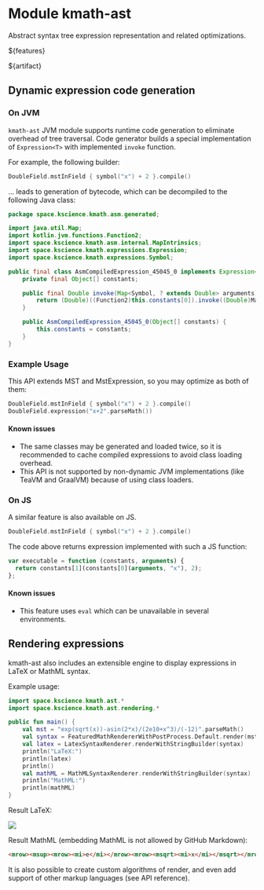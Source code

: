 # Module kmath-ast

Abstract syntax tree expression representation and related optimizations.

${features}

${artifact}

## Dynamic expression code generation

### On JVM

`kmath-ast` JVM module supports runtime code generation to eliminate overhead of tree traversal. Code generator builds
a special implementation of `Expression<T>` with implemented `invoke` function.

For example, the following builder:

```kotlin
DoubleField.mstInField { symbol("x") + 2 }.compile()
``` 

… leads to generation of bytecode, which can be decompiled to the following Java class:

```java
package space.kscience.kmath.asm.generated;

import java.util.Map;
import kotlin.jvm.functions.Function2;
import space.kscience.kmath.asm.internal.MapIntrinsics;
import space.kscience.kmath.expressions.Expression;
import space.kscience.kmath.expressions.Symbol;

public final class AsmCompiledExpression_45045_0 implements Expression<Double> {
    private final Object[] constants;

    public final Double invoke(Map<Symbol, ? extends Double> arguments) {
        return (Double)((Function2)this.constants[0]).invoke((Double)MapIntrinsics.getOrFail(arguments, "x"), 2);
    }

    public AsmCompiledExpression_45045_0(Object[] constants) {
        this.constants = constants;
    }
}

```

### Example Usage

This API extends MST and MstExpression, so you may optimize as both of them:

```kotlin
DoubleField.mstInField { symbol("x") + 2 }.compile()
DoubleField.expression("x+2".parseMath())
```

#### Known issues

- The same classes may be generated and loaded twice, so it is recommended to cache compiled expressions to avoid
  class loading overhead.
- This API is not supported by non-dynamic JVM implementations (like TeaVM and GraalVM) because of using class loaders.

### On JS

A similar feature is also available on JS.

```kotlin
DoubleField.mstInField { symbol("x") + 2 }.compile()
``` 

The code above returns expression implemented with such a JS function:

```js
var executable = function (constants, arguments) {
  return constants[1](constants[0](arguments, "x"), 2);
};
```

#### Known issues

- This feature uses `eval` which can be unavailable in several environments.

## Rendering expressions

kmath-ast also includes an extensible engine to display expressions in LaTeX or MathML syntax. 

Example usage:

```kotlin
import space.kscience.kmath.ast.*
import space.kscience.kmath.ast.rendering.*

public fun main() {
    val mst = "exp(sqrt(x))-asin(2*x)/(2e10+x^3)/(-12)".parseMath()
    val syntax = FeaturedMathRendererWithPostProcess.Default.render(mst)
    val latex = LatexSyntaxRenderer.renderWithStringBuilder(syntax)
    println("LaTeX:")
    println(latex)
    println()
    val mathML = MathMLSyntaxRenderer.renderWithStringBuilder(syntax)
    println("MathML:")
    println(mathML)
}
```

Result LaTeX: 

![](http://chart.googleapis.com/chart?cht=tx&chl=e%5E%7B%5Csqrt%7Bx%7D%7D-%5Cfrac%7B%5Cfrac%7B%5Coperatorname%7Bsin%7D%5E%7B-1%7D%5C,%5Cleft(2%5C,x%5Cright)%7D%7B2%5Ctimes10%5E%7B10%7D%2Bx%5E%7B3%7D%7D%7D%7B-12%7D)

Result MathML (embedding MathML is not allowed by GitHub Markdown):

```html
<mrow><msup><mrow><mi>e</mi></mrow><mrow><msqrt><mi>x</mi></msqrt></mrow></msup><mo>-</mo><mfrac><mrow><mfrac><mrow><msup><mrow><mo>sin</mo></mrow><mrow><mo>-</mo><mn>1</mn></mrow></msup><mspace width="0.167em"></mspace><mfenced open="(" close=")" separators=""><mn>2</mn><mspace width="0.167em"></mspace><mi>x</mi></mfenced></mrow><mrow><mn>2</mn><mo>&times;</mo><msup><mrow><mn>10</mn></mrow><mrow><mn>10</mn></mrow></msup><mo>+</mo><msup><mrow><mi>x</mi></mrow><mrow><mn>3</mn></mrow></msup></mrow></mfrac></mrow><mrow><mo>-</mo><mn>12</mn></mrow></mfrac></mrow>
```

It is also possible to create custom algorithms of render, and even add support of other markup languages 
(see API reference).
